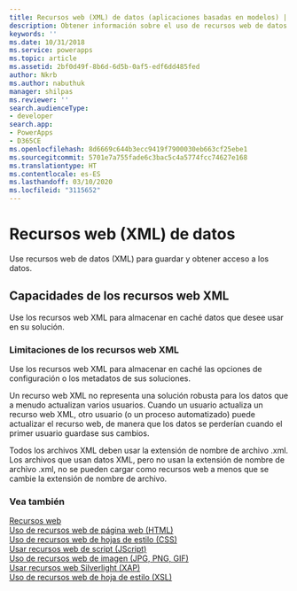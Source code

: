 ```yaml
---
title: Recursos web (XML) de datos (aplicaciones basadas en modelos) | Microsoft Docs
description: Obtener información sobre el uso de recursos web de datos (XML) para guardar y obtener acceso a los datos.
keywords: ''
ms.date: 10/31/2018
ms.service: powerapps
ms.topic: article
ms.assetid: 2bf0d49f-8b6d-6d5b-0af5-edf6dd485fed
author: Nkrb
ms.author: nabuthuk
manager: shilpas
ms.reviewer: ''
search.audienceType:
- developer
search.app:
- PowerApps
- D365CE
ms.openlocfilehash: 8d6669c644b3ecc9419f7900030eb663cf25ebe1
ms.sourcegitcommit: 5701e7a755fade6c3bac5c4a5774fcc74627e168
ms.translationtype: HT
ms.contentlocale: es-ES
ms.lasthandoff: 03/10/2020
ms.locfileid: "3115652"
---
```

# <a name="data-xml-web-resources"></a>Recursos web (XML) de datos

<!-- https://docs.microsoft.com/dynamics365/customer-engagement/developer/data-xml-web-resources -->

Use recursos web de datos (XML) para guardar y obtener acceso a los datos.  
  
## <a name="capabilities-of-xml-web-resources"></a>Capacidades de los recursos web XML  
 Use los recursos web XML para almacenar en caché datos que desee usar en su solución.  
  
### <a name="limitations-of-xml-web-resources"></a>Limitaciones de los recursos web XML  
 Use los recursos web XML para almacenar en caché las opciones de configuración o los metadatos de sus soluciones.  
  
 Un recurso web XML no representa una solución robusta para los datos que a menudo actualizan varios usuarios. Cuando un usuario actualiza un recurso web XML, otro usuario (o un proceso automatizado) puede actualizar el recurso web, de manera que los datos se perderían cuando el primer usuario guardase sus cambios.  
  
 Todos los archivos XML deben usar la extensión de nombre de archivo .xml. Los archivos que usan datos XML, pero no usan la extensión de nombre de archivo .xml, no se pueden cargar como recursos web a menos que se cambie la extensión de nombre de archivo.  
  
### <a name="see-also"></a>Vea también  
 [Recursos web](web-resources.md)   
 [Uso de recursos web de página web (HTML)](webpage-html-web-resources.md)   
 [Uso de recursos web de hojas de estilo (CSS)](css-web-resources.md)   
 [Usar recursos web de script (JScript)](script-jscript-web-resources.md)   
 [Uso de recursos web de imagen (JPG, PNG, GIF)](image-web-resources.md)   
 [Usar recursos web Silverlight (XAP)](/dynamics365/customer-engagement/developer/silverlight-xap-web-resources)<br/>   <!-- TODO need to update the relevant link from the powerapps repo-->
 [Uso de recursos web de hoja de estilo (XSL)](/dynamics365/customer-engagement/developer/stylesheet-xsl-web-resources) <!-- TODO need to update the relevant link from the powerapps repo-->
